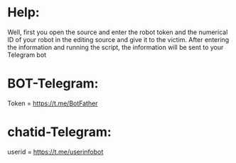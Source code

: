 # Help:

Well, first you open the source and enter the robot token and the numerical ID of 
your robot in the editing source and give it to the victim. After entering
the information and running the script, the information will be sent to your Telegram bot

# BOT-Telegram:
Token = https://t.me/BotFather

# chatid-Telegram:
userid = https://t.me/userinfobot
